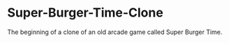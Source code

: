 # Super-Burger-Time-Clone

The beginning of a clone of an old arcade game called Super Burger Time.
